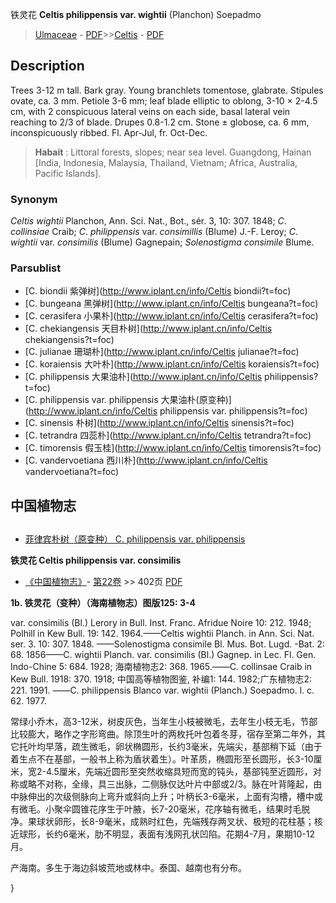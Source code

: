 铁灵花 **Celtis philippensis var. wightii** (Planchon) Soepadmo

> [Ulmaceae](http://www.iplant.cn/info/Ulmaceae?t=foc) - [PDF](http://www.iplant.cn/foc/pdf/Ulmaceae.pdf)>>[Celtis](http://www.iplant.cn/info/Celtis?t=foc) - [PDF](http://www.iplant.cn/foc/pdf/Celtis.pdf)

## Description

Trees 3-12 m tall. Bark gray. Young branchlets tomentose, glabrate. Stipules ovate, ca. 3 mm. Petiole 3-6 mm; leaf blade elliptic to oblong, 3-10 × 2-4.5 cm, with 2 conspicuous lateral veins on each side, basal lateral vein reaching to 2/3 of blade. Drupes 0.8-1.2 cm. Stone ± globose, ca. 6 mm, inconspicuously ribbed. Fl. Apr-Jul, fr. Oct-Dec.

> **Habait** : 
> Littoral forests, slopes; near sea level. Guangdong, Hainan [India, Indonesia, Malaysia, Thailand, Vietnam; Africa, Australia, Pacific Islands].

### Synonym
*Celtis* *wightii* Planchon, Ann. Sci. Nat., Bot., sér. 3, 10: 307. 1848; *C*. *collinsiae* Craib; *C*. *philippensis* var. *consimillis* (Blume) J.-F. Leroy; *C*. *wightii* var. *consimilis* (Blume) Gagnepain; *Solenostigma* *consimile* Blume.

### Parsublist

* [C.  biondii  紫弹树](http://www.iplant.cn/info/Celtis biondii?t=foc)
* [C.  bungeana  黑弹树](http://www.iplant.cn/info/Celtis bungeana?t=foc)
* [C.  cerasifera  小果朴](http://www.iplant.cn/info/Celtis cerasifera?t=foc)
* [C.  chekiangensis  天目朴树](http://www.iplant.cn/info/Celtis chekiangensis?t=foc)
* [C.  julianae  珊瑚朴](http://www.iplant.cn/info/Celtis julianae?t=foc)
* [C.  koraiensis  大叶朴](http://www.iplant.cn/info/Celtis koraiensis?t=foc)
* [C.  philippensis  大果油朴](http://www.iplant.cn/info/Celtis philippensis?t=foc)
* [C.  philippensis var. philippensis  大果油朴(原变种)](http://www.iplant.cn/info/Celtis philippensis var. philippensis?t=foc)
* [C.  sinensis  朴树](http://www.iplant.cn/info/Celtis sinensis?t=foc)
* [C.  tetrandra  四蕊朴](http://www.iplant.cn/info/Celtis tetrandra?t=foc)
* [C.  timorensis  假玉桂](http://www.iplant.cn/info/Celtis timorensis?t=foc)
* [C.  vandervoetiana  西川朴](http://www.iplant.cn/info/Celtis vandervoetiana?t=foc)

## 中国植物志

## 
* [菲律宾朴树（原变种）  C.  philippensis var. philippensis](Celtis-philippensis-var-philippensis-大果油朴(原变种).md)

**铁灵花 Celtis philippensis var. consimilis**

* [《中国植物志》](http://www.iplant.cn/frps)- [第22卷](http://www.iplant.cn/frps/vol/22) >> 402页 [PDF](http://www.iplant.cn/frps/pdf/22/402b.pdf)

**1b. 铁灵花（变种）（海南植物志）图版125: 3-4**

var. consimilis (Bl.) Lerory in Bull. Inst. Franc. Afridue Noire 10: 212. 1948; Polhill in Kew Bull. 19: 142. 1964.——Celtis wightii Planch. in Ann. Sci. Nat. ser. 3. 10: 307. 1848. ——Solenostigma consimile Bl. Mus. Bot. Lugd. -Bat. 2: 68. 1856——C. wightii Planch. var. consimilis (Bl.) Gagnep. in Lec. Fl. Gen. Indo-Chine 5: 684. 1928; 海南植物志2: 368. 1965.——C. collinsae Craib in Kew Bull. 1918: 370. 1918; 中国高等植物图鉴, 补编1: 144. 1982;广东植物志2: 221. 1991. ——C. philippensis Blanco var. wightii (Planch.) Soepadmo. l. c. 62. 1977.

常绿小乔木，高3-12米，树皮灰色，当年生小枝被微毛，去年生小枝无毛，节部比较膨大，略作之字形弯曲。除顶生叶的两枚托叶包着冬芽，宿存至第二年外，其它托叶均早落，疏生微毛，卵状椭圆形，长约3毫米，先端尖，基部稍下延（由于着生点不在基部，一般书上称为盾状着生）。叶革质，椭圆形至长圆形，长3-10厘米，宽2-4.5厘米，先端近圆形至突然收缩具短而宽的钝头，基部钝至近圆形，对称或略不对称，全缘，具三出脉，二侧脉仅达叶片中部或2/3。脉在叶背隆起，由中脉伸出的次级侧脉向上弯升或斜向上升；叶柄长3-6毫米，上面有沟槽，槽中或有微毛。小聚伞圆锥花序生于叶腋，长7-20毫米，花序轴有微毛，结果时毛脱净。果球状卵形，长8-9毫米，成熟时红色，先端残存两叉状、极短的花柱基；核近球形，长约6毫米，肋不明显，表面有浅网孔状凹陷。花期4-7月，果期10-12月。

产海南。多生于海边斜坡荒地或林中。泰国、越南也有分布。

}